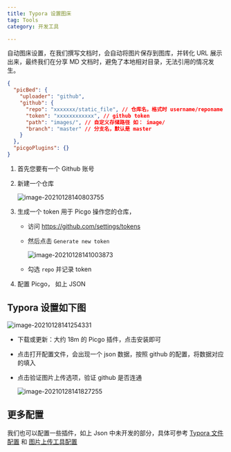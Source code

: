 ```yaml
---
title: Typora 设置图床
tag: Tools
category: 开发工具

---
```


自动图床设置，在我们撰写文档时，会自动将图片保存到图库，并转化 URL 展示出来，最终我们在分享 MD 文档时，避免了本地相对目录，无法引用的情况发生。<!-- more -->

```json
{
  "picBed": {
    "uploader": "github",
    "github": {
      "repo": "xxxxxxx/static_file", // 仓库名，格式时 username/reponame
      "token": "xxxxxxxxxxxx", // github token
      "path": "images/", // 自定义存储路径 如： image/
      "branch": "master" // 分支名，默认是 master
    }
  },
  "picgoPlugins": {}
}
```

1. 首先您要有一个 Github 账号

2. 新建一个仓库

   ![image-20210128140803755](https://raw.githubusercontent.com/xiaomanwong/static_file/master/images/image-20210128140803755.png)

3. 生成一个 token 用于 Picgo 操作您的仓库， 

   * 访问 https://github.com/settings/tokens

   * 然后点击 `Generate new token`

     ![image-20210128141003873](https://raw.githubusercontent.com/xiaomanwong/static_file/master/images/image-20210128141003873.png)

   * 勾选 `repo` 并记录 token

4. 配置 Picgo， 如上 JSON

## Typora 设置如下图

![image-20210128141254331](https://raw.githubusercontent.com/xiaomanwong/static_file/master/images/image-20210128141254331.png)

* 下载或更新：大约 18m 的 Picgo 插件，点击安装即可

* 点击打开配置文件，会出现一个 json 数据，按照 github 的配置，将数据对应的填入

* 点击验证图片上传选项，验证 github 是否连通

  ![image-20210128141827255](https://raw.githubusercontent.com/xiaomanwong/static_file/master/images/image-20210128141827255.png)

## 更多配置

我们也可以配置一些插件，如上 Json 中未开发的部分，具体可参考 [Typora 文件配置](https://picgo.github.io/PicGo-Core-Doc/zh/guide/config.html#%E9%BB%98%E8%AE%A4%E9%85%8D%E7%BD%AE%E6%96%87%E4%BB%B6) 和 [图片上传工具配置](https://support.typora.io/Upload-Image/)

